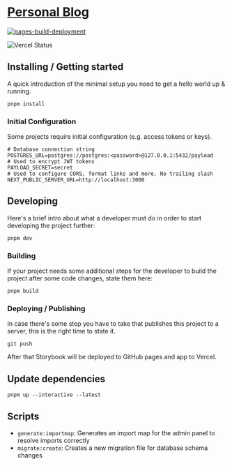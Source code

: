 # [Personal Blog](https://mikaelbalin.com)

[![pages-build-deployment](https://github.com/mikaelbalin/mikaelbalin.github.io/actions/workflows/pages/pages-build-deployment/badge.svg?branch=main)](https://github.com/mikaelbalin/mikaelbalin.github.io/actions/workflows/pages/pages-build-deployment)

![Vercel Status](https://vercelbadge.vercel.app/api/mikaelbalin/mikaelbalin.github.io?style=flat)

## Installing / Getting started

A quick introduction of the minimal setup you need to get a hello world up & running.

```shell
pnpm install
```

### Initial Configuration

Some projects require initial configuration (e.g. access tokens or keys).

```shell
# Database connection string
POSTGRES_URL=postgres://postgres:<password>@127.0.0.1:5432/payload
# Used to encrypt JWT tokens
PAYLOAD_SECRET=secret
# Used to configure CORS, format links and more. No trailing slash
NEXT_PUBLIC_SERVER_URL=http://localhost:3000
```

## Developing

Here's a brief intro about what a developer must do in order to start developing the project further:

```shell
pnpm dev
```

### Building

If your project needs some additional steps for the developer to build the
project after some code changes, state them here:

```shell
pnpm build
```

### Deploying / Publishing

In case there's some step you have to take that publishes this project to a
server, this is the right time to state it.

```shell
git push
```

After that Storybook will be deployed to GitHub pages and app to Vercel.

## Update dependencies

```shell
pnpm up --interactive --latest
```

## Scripts

- `generate:importmap`: Generates an import map for the admin panel to resolve imports correctly
- `migrate:create`: Creates a new migration file for database schema changes
